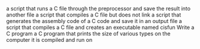  a script that runs a C file through the preprocessor and save the result into another file
 a script that compiles a C file but does not link
 a script that generates the assembly code of a C code and save it in an output file
a script that compiles a C file and creates an executable named cisfun
Write a C program
a C program that prints the size of various types on the computer it is compiled and run on
